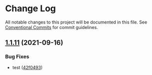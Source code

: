 # Change Log

All notable changes to this project will be documented in this file.
See [Conventional Commits](https://conventionalcommits.org) for commit guidelines.

## [1.1.11](https://coding.jd.com/selling-front/shop-c-components/compare/v1.1.9...v1.1.11) (2021-09-16)


### Bug Fixes

* test ([42f0493](https://coding.jd.com/selling-front/shop-c-components/commits/42f04933cc4117d154cd5aba3c33d5e66efd8744))
